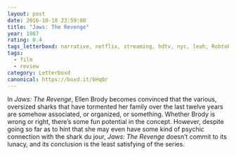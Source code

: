 ```yaml
---
layout: post 
date: 2016-10-10 23:59:00
title: "Jaws: The Revenge"
year: 1987
rating: 0.4
tags_letterboxd: narrative, netflix, streaming, hdtv, nyc, leah, Robtober
tags:
  - film
  - review
category: Letterboxd
canonical: https://boxd.it/bHq0r
---
```


In <cite>Jaws: The Revenge</cite>, Ellen Brody becomes convinced that the various, oversized sharks that have tormented her family over the last twelve years are somehow associated, or organized, or something. Whether Brody is wrong or right, there’s some fun potential in the concept. However, despite going so far as to hint that she may even have some kind of psychic connection with the shark du jour, <cite>Jaws: The Revenge</cite> doesn’t commit to its lunacy, and its conclusion is the least satisfying of the series.